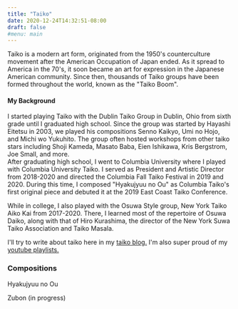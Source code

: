 ```yaml
---
title: "Taiko"
date: 2020-12-24T14:32:51-08:00
draft: false
#menu: main
---
```

Taiko is a modern art form, originated from the 1950's counterculture movement after the American Occupation of Japan ended.  As it spread to America in the 70's, it soon became an art for expression in the Japanese American community.  Since then, thousands of Taiko groups have been formed throughout the world, known as the "Taiko Boom".

#### My Background
I started playing Taiko with the Dublin Taiko Group in Dublin, Ohio from sixth grade until I graduated high school.  Since the group was started by Hayashi Eitetsu in 2003, we played his compositions Senno Kaikyo, Umi no Hojo, and Michi wo Yukuhito. The group often hosted workshops from other taiko stars including Shoji Kameda, Masato Baba, Eien Ishikawa, Kris Bergstrom, Joe Small, and more.
<br>
After graduating high school, I went to Columbia University where I played with Columbia University Taiko.  I served as President and Artistic Director from 2018-2020 and directed the Columbia Fall Taiko Festival in 2019 and 2020.  During this time, I composed "Hyakujyuu no Ou" as Columbia Taiko's first original piece and debuted it at the 2019 East Coast Taiko Conference.

While in college, I also played with the Osuwa Style group, New York Taiko Aiko Kai from 2017-2020.  There, I learned most of the repertoire of Osuwa Daiko, along with that of Hiro Kurashima, the director of the New York Suwa Taiko Association and Taiko Masala.

I'll try to write about taiko here in my [taiko blog.](/taiko)  I'm also super proud of my [youtube playlists.](/taiko/taikotube/)

### Compositions

Hyakujyuu no Ou

Zubon (in progress)
